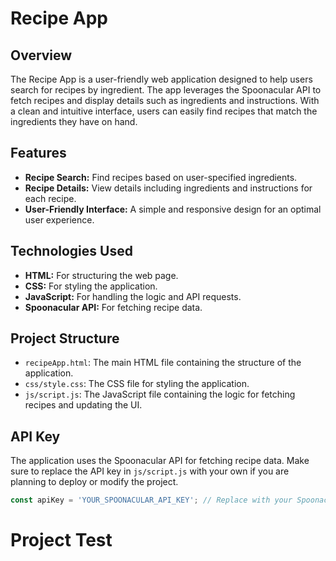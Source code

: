 # Recipe App

## Overview

The Recipe App is a user-friendly web application designed to help users search for recipes by ingredient. The app leverages the Spoonacular API to fetch recipes and display details such as ingredients and instructions. With a clean and intuitive interface, users can easily find recipes that match the ingredients they have on hand.

## Features

- **Recipe Search:** Find recipes based on user-specified ingredients.
- **Recipe Details:** View details including ingredients and instructions for each recipe.
- **User-Friendly Interface:** A simple and responsive design for an optimal user experience.

## Technologies Used

- **HTML:** For structuring the web page.
- **CSS:** For styling the application.
- **JavaScript:** For handling the logic and API requests.
- **Spoonacular API:** For fetching recipe data.

## Project Structure

- `recipeApp.html`: The main HTML file containing the structure of the application.
- `css/style.css`: The CSS file for styling the application.
- `js/script.js`: The JavaScript file containing the logic for fetching recipes and updating the UI.

## API Key

The application uses the Spoonacular API for fetching recipe data. Make sure to replace the API key in `js/script.js` with your own if you are planning to deploy or modify the project.

```javascript
const apiKey = 'YOUR_SPOONACULAR_API_KEY'; // Replace with your Spoonacular API key
```

# Project Test
